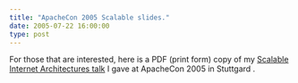 ```yaml
---
title: "ApacheCon 2005 Scalable slides."
date: 2005-07-22 16:00:00
type: post
---
```


For those that are interested, here is a PDF (print form) copy of my <a href="https://www.omniti.com/~jesus/misc/Scalable_print.pdf">Scalable Internet Architectures talk</a> I gave at ApacheCon 2005 in Stuttgard .
